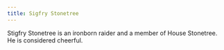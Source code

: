 ```yaml
---
title: Sigfry Stonetree
---
```


Stigfry Stonetree is an ironborn raider and a member of House Stonetree. He is considered cheerful.


